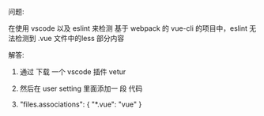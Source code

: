问题:

在使用 vscode 以及 eslint 来检测 基于 webpack 的 vue-cli 的项目中，eslint 无法检测到  .vue 文件中的less 部分内容

解答:

1. 通过 下载 一个 vscode  插件 vetur

2. 然后在  user setting 里面添加一 段 代码

3. 
    "files.associations": {
        "*.vue": "vue"
    }